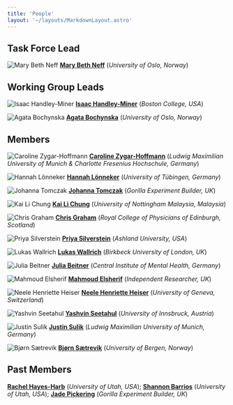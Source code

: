 ```yaml
---
title: 'People'
layout: '~/layouts/MarkdownLayout.astro'
---
```


## Task Force Lead

![Mary Beth Neff](../assets/images/people/MBN_circle.jpg)<!--rehype:style=width:200px;&class=rounded-full-->
[**Mary Beth Neff**](https://www.hf.uio.no/ifikk/english/people/aca/philosophy/temporary/maryen/)<!--rehype:target=_blank--> (_University of Oslo, Norway_)

## Working Group Leads

![Isaac Handley-Miner](../assets/images/people/IHM_circle.jpg)<!--rehype:style=width:200px;&class=rounded-full-->
[**Isaac Handley-Miner**](https://moralitylab.bc.edu/people/isaac-handley-miner-2/)<!--rehype:target=_blank--> (_Boston College, USA_)

![Agata Bochynska](../assets/images/people/AB_circle.jpg)<!--rehype:style=width:200px;&class=rounded-full-->
[**Agata Bochynska**](https://www.ub.uio.no/english/about/people/samdig/open-research/agatabo/)<!--rehype:target=_blank--> (_University of Oslo, Norway_)

## Members

![Caroline Zygar-Hoffmann](../assets/images/people/CZH_circle.jpg)<!--rehype:style=width:200px;&class=rounded-full-->
[**Caroline Zygar-Hoffmann**](https://psycaroly.github.io/)<!--rehype:target=_blank--> (_Ludwig Maximilian University of Munich & Charlotte Fresenius Hochschule, Germany_)

![Hannah Lönneker](../assets/images/people/HL_circle.jpg)<!--rehype:style=width:200px;&class=rounded-full-->
[**Hannah Lönneker**](https://uni-tuebingen.de/en/faculties/faculty-of-science/departments/psychology/research-groups/diagnostics-and-cognitive-neuropsychology/research-group/staff/hannah-dorothea-loenneker/)<!--rehype:target=_blank--> (_University of Tübingen, Germany_)

![Johanna Tomczak](../assets/images/people/JT_circle.jpg)<!--rehype:style=width:200px;&class=rounded-full-->
[**Johanna Tomczak**](https://gorilla.sc/about/)<!--rehype:target=_blank--> (_Gorilla Experiment Builder, UK_)

![Kai Li Chung](../assets/images/people/KLC_circle.jpg)<!--rehype:style=width:200px;&class=rounded-full-->
[**Kai Li Chung**](https://www.nottingham.edu.my/Psychology/People/kaili.chung)<!--rehype:target=_blank--> (_University of Nottingham Malaysia, Malaysia_)

![Chris Graham](../assets/images/people/CG.jpg)<!--rehype:style=width:200px;&class=rounded-full-->
[**Chris Graham**](https://www.linkedin.com/in/christopher-j-graham/)<!--rehype:target=_blank--> (_Royal College of Physicians of Edinburgh, Scotland_)

![Priya Silverstein](../assets/images/people/PS.jpeg)<!--rehype:style=width:200px;&class=rounded-full-->
[**Priya Silverstein**](https://www.priyasilverstein.com/)<!--rehype:target=_blank--> (_Ashland University, USA_)

![Lukas Wallrich](../assets/images/people/LW.jpg)<!--rehype:style=width:200px;&class=rounded-full-->
[**Lukas Wallrich**](https://www.lukaswallrich.coffee/)<!--rehype:target=_blank--> (_Birkbeck University of London, UK_)

![Julia Beitner](../assets/images/people/JB.JPG)<!--rehype:style=width:200px;&class=rounded-full-->
[**Julia Beitner**](https://www.juliabeitner.com/)<!--rehype:target=_blank--> (_Central Institute of Mental Health, Germany_)

![Mahmoud Elsherif](../assets/images/PRP_TF_Logo.png)<!--rehype:style=width:200px;&class=rounded-full-->
[**Mahmoud Elsherif**](https://www.linkedin.com/in/mahmoud-elsherif-020194134/)<!--rehype:target=_blank--> (_Independent Researcher, UK_)

![Neele Henriette Heiser](../assets/images/PRP_TF_Logo.png)<!--rehype:style=width:200px;&class=rounded-full-->
[**Neele Henriette Heiser**](https://scholar.google.com/citations?user=O1hLYnYAAAAJ&hl=de&oi=ao/)<!--rehype:target=_blank--> (_University of Geneva, Switzerland_)

![Yashvin Seetahul](../assets/images/PRP_TF_Logo.png)<!--rehype:style=width:200px;&class=rounded-full-->
[**Yashvin Seetahul**](https://www.uibk.ac.at/de/psychologie/mitarbeiter/seetahul/)<!--rehype:target=_blank--> (_University of Innsbruck, Austria_)

![Justin Sulik](../assets/images/PRP_TF_Logo.png)<!--rehype:style=width:200px;&class=rounded-full-->
[**Justin Sulik**](http://justinsulik.com/)<!--rehype:target=_blank--> (_Ludwig Maximilian University of Munich, Germany_)

![Bjørn Sætrevik](../assets/images/PRP_TF_Logo.png)<!--rehype:style=width:200px;&class=rounded-full-->
[**Bjørn Sætrevik**](https://www4.uib.no/finn-ansatte/Bj%C3%B8rn.S%C3%A6trevik)<!--rehype:target=_blank--> (_University of Bergen, Norway_)

## Past Members

[**Rachel Hayes-Harb**](https://profiles.faculty.utah.edu/u0459139) (_University of Utah, USA_); [**Shannon Barrios**](https://profiles.faculty.utah.edu/u0907833) (_University of Utah, USA_); [**Jade Pickering**](https://gorilla.sc/about/) (_Gorilla Experiment Builder, UK_)
